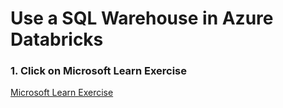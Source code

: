 # Use a SQL Warehouse in Azure Databricks

### 1. Click on Microsoft Learn Exercise

[Microsoft Learn Exercise](https://microsoftlearning.github.io/dp-203-azure-data-engineer/Instructions/Labs/26-Azure-Databricks-SQL.html)





